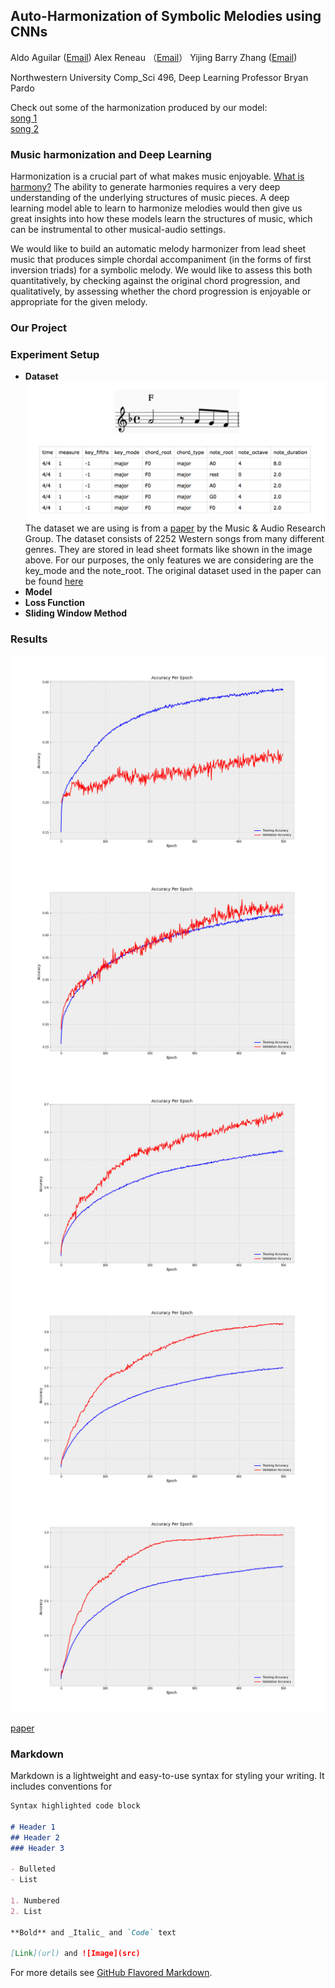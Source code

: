 ## Auto-Harmonization of Symbolic Melodies using CNNs


Aldo Aguilar ([Email](aldoaguilar2022@u.northwestern.edu))
Alex Reneau （[Email](alexreneau2021@u.northwestern.edu)）
Yijing Barry Zhang ([Email](yijingzhang2021@u.northwestern.edu))
  
Northwestern University Comp_Sci 496, Deep Learning
Professor Bryan Pardo


Check out some of the harmonization produced by our model:  
[song 1]()  
[song 2]()  
 
 
### Music harmonization and Deep Learning
Harmonization is a crucial part of what makes music enjoyable. [What is harmony?](https://www.youtube.com/watch?v=eRkgK4jfi6M&ab_channel=WIRED) The ability to generate harmonies requires a very deep understanding of the underlying structures of music pieces. A deep learning model able to learn to harmonize melodies would then give us great insights into how these models learn the structures of music, which can be instrumental to other musical-audio settings.

We would like to build an automatic melody harmonizer from lead sheet music that produces simple chordal accompaniment (in the forms of first inversion triads) for a symbolic melody. We would like to assess this both quantitatively, by checking against the original chord progression, and qualitatively, by assessing whether the chord progression is enjoyable or appropriate for the given melody.

### Our Project

### Experiment Setup
* **Dataset**  
![dataset example](https://github.com/nub3Ar/AutoHarmonizer/blob/main/dataformat.png?raw=true)  
The dataset we are using is from a [paper](https://arxiv.org/ftp/arxiv/papers/1712/1712.01011.pdf) by the Music & Audio Research Group. The dataset consists of 2252 Western songs from many different genres. They are stored in lead sheet formats like shown in the image above. For our purposes, the only features we are considering are the key_mode and the note_root.
 The original dataset used in the paper can be found [here](http://marg.snu.ac.kr/chord_generation/#)
* **Model**
* **Loss Function**
* **Sliding Window Method**

### Results

![dataset example](https://github.com/nub3Ar/AutoHarmonizer/blob/main/docs/WindowSize1Accuracy.png?raw=true)  
![dataset example](https://github.com/nub3Ar/AutoHarmonizer/blob/main/docs/WindowSize2Accuracy.png?raw=true)  
![dataset example](https://github.com/nub3Ar/AutoHarmonizer/blob/main/docs/WindowSize4Accuracy.png?raw=true)  
![dataset example](https://github.com/nub3Ar/AutoHarmonizer/blob/main/docs/WindowSize8Accuracy.png?raw=true)  
![dataset example](https://github.com/nub3Ar/AutoHarmonizer/blob/main/docs/WindowSize12Accuracy.png?raw=true)  


[paper](www.google.com)



### Markdown

Markdown is a lightweight and easy-to-use syntax for styling your writing. It includes conventions for

```markdown
Syntax highlighted code block

# Header 1
## Header 2
### Header 3

- Bulleted
- List

1. Numbered
2. List

**Bold** and _Italic_ and `Code` text

[Link](url) and ![Image](src)
```

For more details see [GitHub Flavored Markdown](https://guides.github.com/features/mastering-markdown/).
